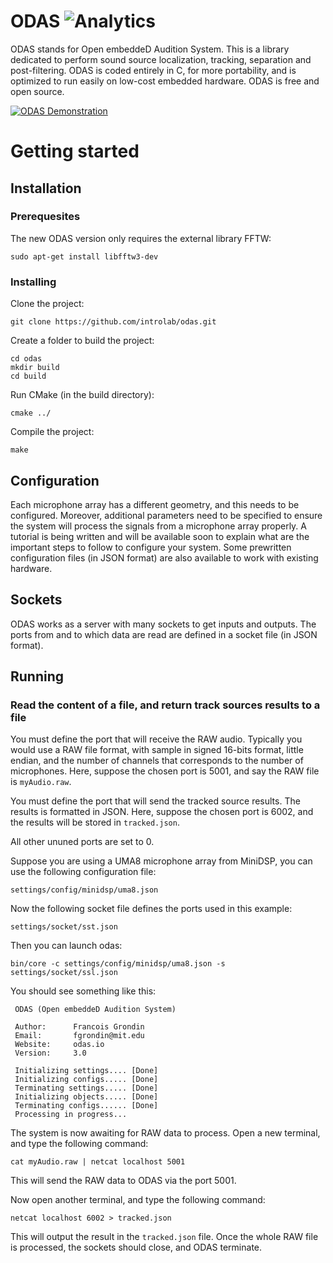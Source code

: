 ODAS ![Analytics](https://ga-beacon.appspot.com/UA-27707792-4/github-main?pixel) 
=======

ODAS stands for Open embeddeD Audition System. This is a library dedicated to perform sound source localization, tracking, separation and post-filtering. ODAS is coded entirely in C, for more portability, and is optimized to run easily on low-cost embedded hardware. ODAS is free and open source.

[![ODAS Demonstration](https://img.youtube.com/vi/n7y2rLAnd5I/0.jpg)](https://youtu.be/n7y2rLAnd5I)

# Getting started

## Installation

### Prerequesites

The new ODAS version only requires the external library FFTW:

```
sudo apt-get install libfftw3-dev
```

### Installing

Clone the project:

```
git clone https://github.com/introlab/odas.git
```

Create a folder to build the project:

```
cd odas
mkdir build
cd build
```

Run CMake (in the build directory):

```
cmake ../
```

Compile the project:

```
make
```

## Configuration

Each microphone array has a different geometry, and this needs to be configured. Moreover, additional parameters need to be specified to ensure the system will process the signals from a microphone array properly. A tutorial is being written and will be available soon to explain what are the important steps to follow to configure your system. Some prewritten configuration files (in JSON format) are also available to work with existing hardware.

## Sockets

ODAS works as a server with many sockets to get inputs and outputs. The ports from and to which data are read are defined in a socket file (in JSON format).

## Running

### Read the content of a file, and return track sources results to a file

You must define the port that will receive the RAW audio. Typically you would use a RAW file format, with sample in signed 16-bits format, little endian, and the number of channels that corresponds to the number of microphones. Here, suppose the chosen port is 5001, and say the RAW file is `myAudio.raw`.

You must define the port that will send the tracked source results. The results is formatted in JSON. Here, suppose the chosen port is 6002, and the results will be stored in `tracked.json`.

All other ununed ports are set to 0.

Suppose you are using a UMA8 microphone array from MiniDSP, you can use the following configuration file:

```
settings/config/minidsp/uma8.json
```

Now the following socket file defines the ports used in this example:

```
settings/socket/sst.json
```

Then you can launch odas:

```
bin/core -c settings/config/minidsp/uma8.json -s settings/socket/ssl.json 
```

You should see something like this:

```
 ODAS (Open embeddeD Audition System)

 Author:      Francois Grondin
 Email:       fgrondin@mit.edu
 Website:     odas.io
 Version:     3.0

 Initializing settings.... [Done]
 Initializing configs..... [Done]
 Terminating settings..... [Done]
 Initializing objects..... [Done]
 Terminating configs...... [Done]
 Processing in progress... 
```

The system is now awaiting for RAW data to process.
Open a new terminal, and type the following command:

```
cat myAudio.raw | netcat localhost 5001
```

This will send the RAW data to ODAS via the port 5001.

Now open another terminal, and type the following command:

```
netcat localhost 6002 > tracked.json
```

This will output the result in the `tracked.json` file. Once the whole RAW file is processed, the sockets should close, and ODAS terminate.